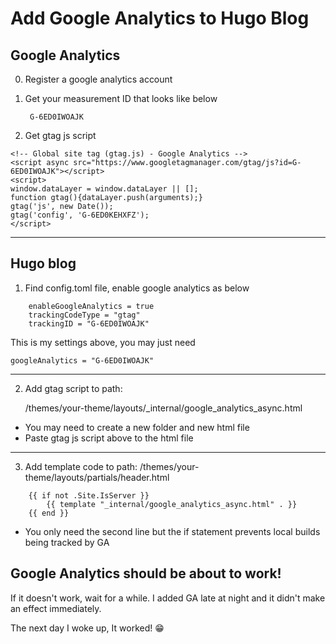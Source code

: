 # Add Google Analytics to Hugo Blog



## Google Analytics
0. Register a google analytics account
1. Get your measurement ID that looks like below

        G-6ED0IWOAJK
2. Get gtag js script
```
<!-- Global site tag (gtag.js) - Google Analytics -->
<script async src="https://www.googletagmanager.com/gtag/js?id=G-6ED0IWOAJK"></script>
<script>
window.dataLayer = window.dataLayer || [];
function gtag(){dataLayer.push(arguments);}
gtag('js', new Date());
gtag('config', 'G-6ED0KEHXFZ');
</script>
```

---


## Hugo blog 
1. Find config.toml file, enable google analytics as below
```
    enableGoogleAnalytics = true
    trackingCodeType = "gtag"
    trackingID = "G-6ED0IWOAJK"
```
This is my settings above, you may just need

    googleAnalytics = "G-6ED0IWOAJK"

---

2. Add gtag script to path: 

    /themes/your-theme/layouts/_internal/google_analytics_async.html
- You may need to create a new folder and new html file 
- Paste gtag js script above to the html file

---

3. Add template code to path: 
    /themes/your-theme/layouts/partials/header.html
```
    {{ if not .Site.IsServer }}
        {{ template "_internal/google_analytics_async.html" . }}
    {{ end }}
```
- You only need the second line but the if statement prevents local builds being tracked by GA


## Google Analytics should be about to work!
If it doesn't work, wait for a while. I added GA late at night and it didn't make an effect immediately.

The next day I woke up, It worked! 😁
